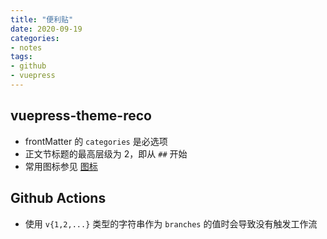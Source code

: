```yaml
---
title: "便利贴"
date: 2020-09-19
categories:
- notes
tags:
- github
- vuepress
---
```


## vuepress-theme-reco
- frontMatter 的 `categories` 是必选项
- 正文节标题的最高层级为 2，即从 `##` 开始
- 常用图标参见 [图标](https://vuepress-theme-reco.recoluan.com/views/1.x/configJs.html#%E5%9B%BE%E6%A0%87)

## Github Actions
- 使用 `v{1,2,...}` 类型的字符串作为 `branches` 的值时会导致没有触发工作流
